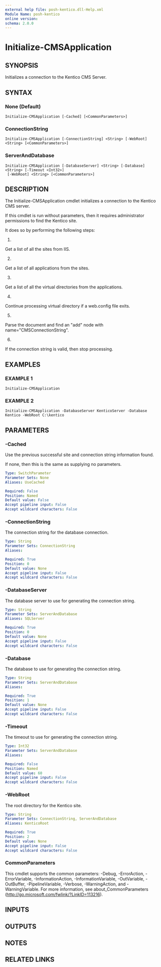 ```yaml
---
external help file: posh-kentico.dll-Help.xml
Module Name: posh-kentico
online version:
schema: 2.0.0
---
```


# Initialize-CMSApplication

## SYNOPSIS
Initializes a connection to the Kentico CMS Server.

## SYNTAX

### None (Default)
```
Initialize-CMSApplication [-Cached] [<CommonParameters>]
```

### ConnectionString
```
Initialize-CMSApplication [-ConnectionString] <String> [-WebRoot] <String> [<CommonParameters>]
```

### ServerAndDatabase
```
Initialize-CMSApplication [-DatabaseServer] <String> [-Database] <String> [-Timeout <Int32>]
 [-WebRoot] <String> [<CommonParameters>]
```

## DESCRIPTION
The Initialize-CMSApplication cmdlet initializes a connection to the Kentico CMS server.

If this cmdlet is run without parameters, then it requires administrator permissions to find the Kentico site.

It does so by performing the following steps:

1.
Get a list of all the sites from IIS.

2.
Get a list of all applications from the sites.

3.
Get a list of all the virtual directories from the applications.

4.
Continue processing virtual directory if a web.config file exits.

5.
Parse the document and find an "add" node with name="CMSConnectionString".

6.
If the connection string is valid, then stop processing.

## EXAMPLES

### EXAMPLE 1
```
Initialize-CMSApplication
```

### EXAMPLE 2
```
Initialize-CMSApplication -DatabaseServer KenticoServer -Database Kentico -WebRoot C:\kentico
```

## PARAMETERS

### -Cached
Use the previous successful site and connection string information found.

If none, then this is the same as supplying no parameters.

```yaml
Type: SwitchParameter
Parameter Sets: None
Aliases: UseCached

Required: False
Position: Named
Default value: False
Accept pipeline input: False
Accept wildcard characters: False
```

### -ConnectionString
The connection string for the database connection.

```yaml
Type: String
Parameter Sets: ConnectionString
Aliases:

Required: True
Position: 0
Default value: None
Accept pipeline input: False
Accept wildcard characters: False
```

### -DatabaseServer
The database server to use for generating the connection string.

```yaml
Type: String
Parameter Sets: ServerAndDatabase
Aliases: SQLServer

Required: True
Position: 0
Default value: None
Accept pipeline input: False
Accept wildcard characters: False
```

### -Database
The database to use for generating the connection string.

```yaml
Type: String
Parameter Sets: ServerAndDatabase
Aliases:

Required: True
Position: 1
Default value: None
Accept pipeline input: False
Accept wildcard characters: False
```

### -Timeout
The timeout to use for generating the connection string.

```yaml
Type: Int32
Parameter Sets: ServerAndDatabase
Aliases:

Required: False
Position: Named
Default value: 60
Accept pipeline input: False
Accept wildcard characters: False
```

### -WebRoot
The root directory for the Kentico site.

```yaml
Type: String
Parameter Sets: ConnectionString, ServerAndDatabase
Aliases: KenticoRoot

Required: True
Position: 2
Default value: None
Accept pipeline input: False
Accept wildcard characters: False
```

### CommonParameters
This cmdlet supports the common parameters: -Debug, -ErrorAction, -ErrorVariable, -InformationAction, -InformationVariable, -OutVariable, -OutBuffer, -PipelineVariable, -Verbose, -WarningAction, and -WarningVariable.
For more information, see about_CommonParameters (http://go.microsoft.com/fwlink/?LinkID=113216).

## INPUTS

## OUTPUTS

## NOTES

## RELATED LINKS
